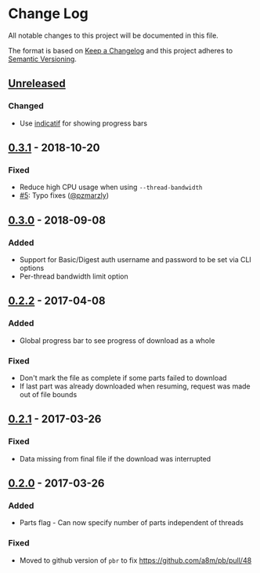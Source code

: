 # Change Log
All notable changes to this project will be documented in this file.

The format is based on [Keep a Changelog](http://keepachangelog.com/)
and this project adheres to [Semantic Versioning](http://semver.org/).

## [Unreleased]
### Changed
- Use [indicatif](https://github.com/mitsuhiko/indicatif) for showing progress bars

## [0.3.1] - 2018-10-20
### Fixed
- Reduce high CPU usage when using `--thread-bandwidth`
- [#5](https://github.com/daveallie/grapple/pull/5): Typo fixes ([@pzmarzly][])

## [0.3.0] - 2018-09-08
### Added
- Support for Basic/Digest auth username and password to be set via CLI options
- Per-thread bandwidth limit option

## [0.2.2] - 2017-04-08
### Added
- Global progress bar to see progress of download as a whole

### Fixed
- Don't mark the file as complete if some parts failed to download
- If last part was already downloaded when resuming, request was made out of file bounds

## [0.2.1] - 2017-03-26
### Fixed
- Data missing from final file if the download was interrupted

## [0.2.0] - 2017-03-26
### Added
- Parts flag - Can now specify number of parts independent of threads

### Fixed
- Moved to github version of `pbr` to fix https://github.com/a8m/pb/pull/48

[Unreleased]: https://github.com/daveallie/bindrs/compare/v0.3.1...HEAD
[0.3.1]: https://github.com/daveallie/bindrs/compare/v0.3.0...v0.3.1
[0.3.0]: https://github.com/daveallie/bindrs/compare/v0.2.2...v0.3.0
[0.2.2]: https://github.com/daveallie/bindrs/compare/v0.2.1...v0.2.2
[0.2.1]: https://github.com/daveallie/bindrs/compare/v0.2.0...v0.2.1
[0.2.0]: https://github.com/daveallie/bindrs/compare/v0.1.0...v0.2.0

[@pzmarzly]: https://github.com/pzmarzly
